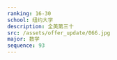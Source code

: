 ```yaml
---
ranking: 16-30
school: 纽约大学
description: 全美第三十
src: /assets/offer_update/066.jpg
major: 数学
sequence: 93
---
```

